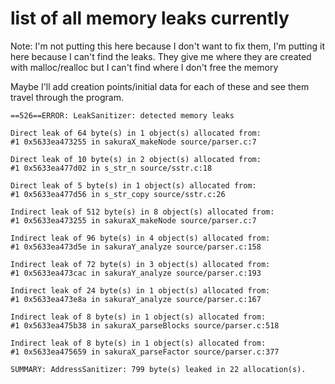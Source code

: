 # list of all memory leaks currently

Note: I'm not putting this here because I don't want to fix them, I'm putting it here because I can't find the leaks. They give me where they are created with malloc/realloc but I can't find where I don't free the memory

Maybe I'll add creation points/initial data for each of these and see them travel through the program.

```
==526==ERROR: LeakSanitizer: detected memory leaks

Direct leak of 64 byte(s) in 1 object(s) allocated from:
#1 0x5633ea473255 in sakuraX_makeNode source/parser.c:7

Direct leak of 10 byte(s) in 2 object(s) allocated from:
#1 0x5633ea477d02 in s_str_n source/sstr.c:18

Direct leak of 5 byte(s) in 1 object(s) allocated from:
#1 0x5633ea477d56 in s_str_copy source/sstr.c:26

Indirect leak of 512 byte(s) in 8 object(s) allocated from:
#1 0x5633ea473255 in sakuraX_makeNode source/parser.c:7

Indirect leak of 96 byte(s) in 4 object(s) allocated from:
#1 0x5633ea473d5e in sakuraY_analyze source/parser.c:158

Indirect leak of 72 byte(s) in 3 object(s) allocated from:
#1 0x5633ea473cac in sakuraY_analyze source/parser.c:193

Indirect leak of 24 byte(s) in 1 object(s) allocated from:
#1 0x5633ea473e8a in sakuraY_analyze source/parser.c:167

Indirect leak of 8 byte(s) in 1 object(s) allocated from:
#1 0x5633ea475b38 in sakuraX_parseBlocks source/parser.c:518

Indirect leak of 8 byte(s) in 1 object(s) allocated from:
#1 0x5633ea475659 in sakuraX_parseFactor source/parser.c:377

SUMMARY: AddressSanitizer: 799 byte(s) leaked in 22 allocation(s).
```
